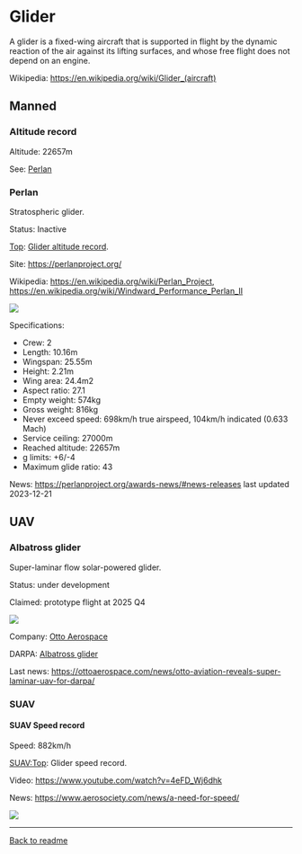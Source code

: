 Glider
======

A glider is a fixed-wing aircraft that is supported in flight by the dynamic reaction of the air against its lifting surfaces, and whose free flight does not depend on an engine.

Wikipedia: <https://en.wikipedia.org/wiki/Glider_(aircraft)>



## Manned



### Altitude record

Altitude: 22657m

See: [Perlan](#perlan)



### Perlan

Stratospheric glider.

Status: Inactive

[Top](readme.md#top): [Glider altitude record](Glider.md#altitude-record).

Site: <https://perlanproject.org/>

Wikipedia: <https://en.wikipedia.org/wiki/Perlan_Project>, <https://en.wikipedia.org/wiki/Windward_Performance_Perlan_II>

![](https://perlanproject.org/wp-content/uploads/2022/07/Perlan-Glider-and-Perlan-Cloud-2-scaled.jpg)

Specifications:
- Crew: 2
- Length: 10.16m
- Wingspan: 25.55m
- Height: 2.21m
- Wing area: 24.4m2
- Aspect ratio: 27.1
- Empty weight: 574kg
- Gross weight: 816kg
- Never exceed speed: 698km/h true airspeed, 104km/h indicated (0.633 Mach)
- Service ceiling: 27000m
- Reached altitude: 22657m
- g limits: +6/-4
- Maximum glide ratio: 43

News: <https://perlanproject.org/awards-news/#news-releases> last updated 2023-12-21 



## UAV



### Albatross glider

Super-laminar flow solar-powered glider.

Status: under development

Claimed: prototype flight at 2025 Q4

![](https://ottoaerospace.com/wp-content/uploads/2025/04/otto-blog-post-awarded-joint-developmental-collaboration-1024x576.jpg)

Company: [Otto Aerospace](Company.md#otto-aerospace)

DARPA: [Albatross glider](Program.md#albatross-glider)

Last news: <https://ottoaerospace.com/news/otto-aviation-reveals-super-laminar-uav-for-darpa/>




### SUAV



#### SUAV Speed record

Speed: 882km/h

[SUAV:Top](readme.md#suavtop): Glider speed record.
 
Video: <https://www.youtube.com/watch?v=4eFD_Wj6dhk>

News: <https://www.aerosociety.com/news/a-need-for-speed/>

![](https://www.aerosociety.com/media/15500/blog-hero-image-transonic130.jpg?anchor=center&mode=crop&width=2448&height=990&rnd=132567473220000000)

---
[Back to readme](readme.md)